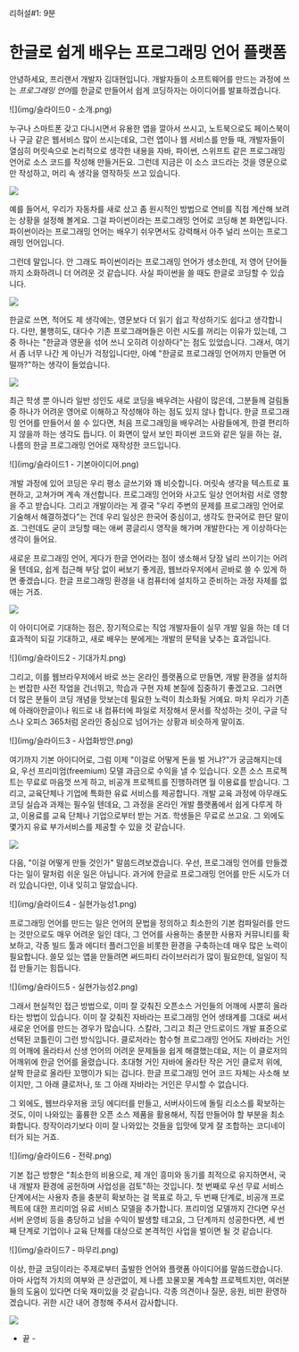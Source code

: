 리허설#1: 9분

# 한글로 쉽게 배우는 프로그래밍 언어 플랫폼

안녕하세요, 프리랜서 개발자 김대현입니다. 개발자들이 소프트웨어를 만드는 과정에 쓰는 *프로그래밍 언어*를 한글로 만들어서 쉽게 코딩하자는 아이디어를 발표하겠습니다.

![](img/슬라이드0 - 소개.png)

누구나 스마트폰 갖고 다니시면서 유용한 앱을 깔아서 쓰시고, 노트북으로도 페이스북이나 구글 같은 웹서비스 많이 쓰시는데요, 그런 앱이나 웹 서비스를 만들 때, 개발자들이 열심히 머릿속으로 논리적으로 생각한 내용을 자바, 파이썬, 스위프트 같은 프로그래밍 언어로 소스 코드를  작성해 만들거든요. 그런데 지금은 이 소스 코드라는 것을 영문으로만 작성하고, 머리 속 생각을 영작하듯 쓰고 있습니다.

![](img/gas_mileage.py.png)

예를 들어서, 우리가 자동차를 새로 샀고 좀 원시적인 방법으로 연비를 직접 계산해 보려는 상황을 설정해 볼게요. 그걸 파이썬이라는 프로그래밍 언어로 코딩해 본 화면입니다. 파이썬이라는 프로그래밍 언어는 배우기 쉬우면서도 강력해서 아주 널리 쓰이는 프로그래밍 언어입니다.

그런데 말입니다. 안 그래도 파이썬이라는 프로그래밍 언어가 생소한데, 저 영어 단어들까지 소화하려니 더 어려운 것 같습니다. 사실 파이썬을 쓸 때도 한글로 코딩할 수 있습니다.

![](img/연비.py.png)

한글로 쓰면, 적어도 제 생각에는, 영문보다 더 읽기 쉽고  작성하기도 쉽다고 생각합니다. 다만, 불행히도, 대다수 기존 프로그래머들은 이런 시도를 꺼리는 이유가 있는데, 그중 하나는 "한글과 영문을 섞어 쓰니 오히려 이상하다"는 점도 있었습니다. 그래서, 여기서 좀 너무 나간 게 아닌가 걱정입니다만, 아예 "한글로 프로그래밍 언어까지 만들면 어떨까?"하는 생각이 들었습니다.

![](img/연비.clj.png)

최근 학생 뿐 아니라 일반 성인도 새로 코딩을 배우려는 사람이 많은데, 그분들께 걸림돌 중 하나가 어려운 영어로 이해하고 작성해야 하는 점도 있지 않나 합니다. 한글 프로그래밍 언어를 만들어서 쓸 수 있다면, 처음 프로그래밍을 배우려는 사람들에게, 한결 편리하지 않을까 하는 생각도 듭니다. 이 화면이 앞서 보인 파이썬 코드와 같은 일을 하는 걸, 나름의 한글 프로그래밍 언어로 재작성한  코드입니다.

![](img/슬라이드1 - 기본아이디어.png)

개발 과정에 있어 코딩은 우리 평소 글쓰기와 꽤 비슷합니다. 머릿속 생각을 텍스트로 표현하고, 고쳐가며 계속 개선합니다. 프로그래밍 언어와 사고도 일상 언어처럼 서로 영향을 주고 받습니다. 그리고 개발이라는 게 결국 "우리 주변의 문제를 프로그래밍 언어로 기술해서 해결하겠다"는 건데 우리 일상은 한국어 중심이고, 생각도 한국어로 한단 말이죠. 그런데도 굳이 코딩할 때는 애써 콩글리시 영작을 해가며 개발한다는 게 이상하다는 생각이 들어요.

새로운 프로그래밍 언어, 게다가 한글 언어라는 점이 생소해서 당장 널리 쓰이기는 어려울 텐데요, 쉽게 접근해 부담 없이 써보기 좋게끔, 웹브라우저에서 곧바로 쓸 수 있게 하면 좋겠습니다. 한글 프로그래밍 환경을 내 컴퓨터에 설치하고 준비하는 과정 자체를 없애는 거죠.

![](img/예상화면.png)

이 아이디어로 기대하는 점은, 장기적으로는 직업 개발자들이 실무 개발 일을 하는 데 더 효과적이 되길 기대하고, 새로 배우는 분에게는 개발의 문턱을 낮추는 효과입니다.

![](img/슬라이드2 - 기대가치.png)

그리고, 이를 웹브라우저에서 바로 쓰는 온라인 플랫폼으로 만들면, 개발 환경을 설치하는 번잡한 사전 작업을 건너뛰고, 학습과 구현 자체 본질에 집중하기 좋겠고요. 그러면 더 많은 분들이 코딩 개념을 맛보는데 필요한 노력이 최소화될 거예요. 마치 우리가 기존에 아래아한글이나 워드로 내 컴퓨터에 파일로 저장해서 문서를 작성하는 것이, 구글 닥스나 오피스 365처럼 온라인 중심으로 넘어가는 상황과 비슷하게 말이죠.

![](img/슬라이드3 - 사업화방안.png)

여기까지 기본 아이디어로, 그럼 이제 "이걸로 어떻게 돈을 벌 거냐?"가 궁금해지는데요, 우선 프리미엄(freemium) 모델 과금으로 수익을 낼 수 있습니다. 오픈 소스 프로젝트는 무료로 마음껏 쓰게 하고, 비공개 프로젝트를 진행하려면 월 이용료를 받습니다. 그리고, 교육단체나 기업에 특화한 유료 서비스를 제공합니다. 개발 교육 과정에 아무래도 코딩 실습과 과제는 필수일 텐데요, 그 과정을 온라인 개발 플랫폼에서 쉽게 다루게 하고, 이용료를 교육 단체나 기업으로부터 받는 거죠. 학생들은 무료로 쓰고요. 그 외에도 몇가지 유료 부가서비스를 제공할 수 있을 것 같습니다.

![](img/블로터기사.png)

다음, "이걸 어떻게 만들 것인가" 말씀드려보겠습니다. 우선, 프로그래밍 언어를 만들겠다는 일이 말처럼 쉬운 일은 아닙니다. 과거에 한글로 프로그래밍 언어를 만든 시도가 더러 있습니다만, 이내 잊히고 말았습니다.

![](img/슬라이드4 - 실현가능성1.png)

프로그래밍 언어를 만드는 일은 언어의 문법을 정의하고 최소한의 기본 컴파일러를 만드는 것만으로도 매우 어려운 일인 데다, 그 언어를 사용하는 충분한 사용자 커뮤니티를 확보하고, 각종 빌드 툴과 에디터 플러그인을 비롯한 환경을 구축하는데 매우 많은 노력이 필요합니다. 쓸모 있는 앱을 만들려면 써드파티 라이브러리가 많이 필요한데, 일일이 직접 만들기는 힘듭니다.

![](img/슬라이드5 - 실현가능성2.png)

그래서 현실적인 접근 방법으로, 이미 잘 갖춰진 오픈소스 거인들의 어깨에 사뿐히 올라타는 방법이 있습니다. 이미 잘 갖춰진 자바라는 프로그래밍 언어 생태계를 그대로 써서 새로운 언어를 만드는 경우가 많습니다. 스칼라, 그리고 최근 안드로이드 개발 표준으로 선택된 코틀린이 그런 방식입니다. 클로저라는 함수형 프로그래밍 언어도 자바라는 거인의 어깨에 올라타서 신생 언어의 어려운 문제들을 쉽게 해결했는데요, 저는 이 클로저의 어깨위에 한글 언어를 올렸습니다. 초대형 거인 자바에 올라탄 작은 거인 클로저 위에, 살짝 한글로 올라탄 꼬맹이가 되는 겁니다. 한글 프로그래밍 언어 코드 자체는 사소해 보이지만, 그 아래 클로저나, 또 그 아래 자바라는 거인은 무시할 수 없습니다.

그 외에도, 웹브라우저용 코딩 에디터를 만들고, 서버사이드에 돌릴 리소스를 확보하는 것도, 이미 나와있는 훌륭한 오픈 소스 제품을 활용해서, 직접 만들어야 할 부분을 최소화합니다. 창작이라기보다 이미 잘 나와있는 것들을 입맛에 맞게 잘 조합하는 코디네이터가 되는 거죠.

![](img/슬라이드6 - 전략.png)

기본 접근 방향은 "최소한의 비용으로, 제 개인 흥미와 동기를 최적으로 유지하면서, 국내 개발자 환경에 공헌하며 사업성을 검토"하는 것입니다. 첫 번째로 우선 무료 서비스 단계에서는 사용자 층을 충분히 확보하는 걸 목표로 하고, 두 번째 단계로, 비공개 프로젝트에 대한 프리미엄 유료 서비스 모델을 추가합니다. 프리미엄 모델까지 간다면 우선 서버 운영비 등을 충당하고 남을 수익이 발생할 테고요, 그 단계까지 성공한다면, 세 번째 단계로 기업이나 교육 단체를 대상으로 본격적인 사업을 벌이면 될 것 같습니다.

![](img/슬라이드7 - 마무리.png)

이상, 한글 코딩이라는 주제로부터 출발한 언어와 플랫폼 아이디어를 말씀드렸습니다. 아마 사업적 가치의 여부와 큰 상관없이, 제 나름 꼬물꼬물 계속할 프로젝트지만, 여러분들의 도움이 있다면 더욱 재미있을 것 같습니다. 각종 의견이나 질문, 응원, 비판 환영하겠습니다. 귀한 시간 내어 경청해 주셔서 감사합니다.

![](img/시스템구조도.png)

- 끝 -
